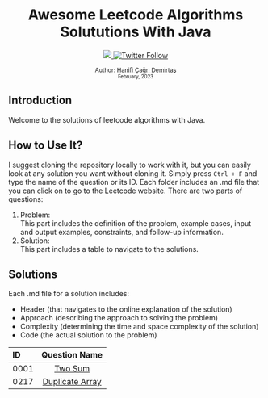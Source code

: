 <div align="center">
  <h1>Awesome Leetcode Algorithms Solututions With Java</h1>
  <a class="header-badge" target="_blank" href="https://www.linkedin.com/in/hanificagridemirtas/">
    <img src="https://img.shields.io/badge/style--5eba00.svg?label=LinkedIn&logo=linkedin&style=social">
  </a>
  <a class="header-badge" target="_blank" href="https://twitter.com/cagridemirtash">
    <img alt="Twitter Follow" src="https://img.shields.io/twitter/follow/cagridemirtash?style=social">
  </a>

  <sub>Author:
    <a href="" target="_blank">Hanifi Çağrı Demirtaş</a><br>
    <small> February, 2023</small>
  </sub>
</div>

## Introduction

Welcome to the solutions of leetcode algorithms with Java.

## How to Use It?

I suggest cloning the repository locally to work with it, but you can easily look at any solution you want without cloning it. Simply press `Ctrl + F` and type the name of the question or its ID. Each folder includes an .md file that you can click on to go to the Leetcode website. There are two parts of questions:

1. Problem: </br> This part includes the definition of the problem, example cases, input and output examples, constraints, and follow-up information.
2. Solution: </br> This part includes a table to navigate to the solutions.

## Solutions

Each .md file for a solution includes:

- Header (that navigates to the online explanation of the solution)
- Approach (describing the approach to solving the problem)
- Complexity (determining the time and space complexity of the solution)
- Code (the actual solution to the problem)

| ID   |                           Question Name                            |
|:-----|:------------------------------------------------------------------:|
| 0001 |                [Two Sum](0001-two-sum/q-two-sum.md)                |
| 0217 | [Duplicate Array](0217-contains-duplicate/q-contains-duplicate.md) |